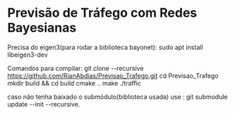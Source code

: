 # Previsão de Tráfego com Redes Bayesianas

Precisa do eigen3(para rodar a biblioteca bayonet):
sudo apt install libeigen3-dev

Comandos para compilar:
git clone --recursive https://github.com/RianAbdias/Previsao_Trafego.git
cd Previsao_Trafego
mkdir build && cd build
cmake ..
make
./traffic

caso não tenha baixado o submódulo(biblioteca usada) use :
git submodule update --init --recursive.
